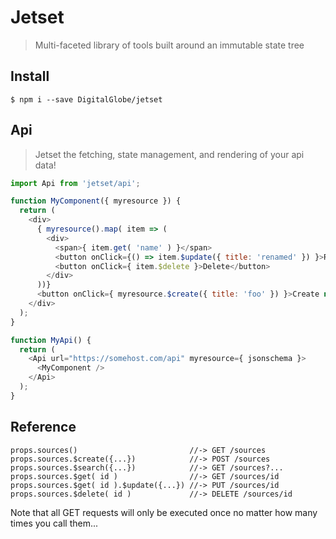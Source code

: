 # Jetset
> Multi-faceted library of tools built around an immutable state tree

## Install

```
$ npm i --save DigitalGlobe/jetset
```

## Api
> Jetset the fetching, state management, and rendering of your api data!

```javascript
import Api from 'jetset/api';

function MyComponent({ myresource }) {
  return (
    <div>
      { myresource().map( item => (
        <div>
          <span>{ item.get( 'name' ) }</span>
          <button onClick={() => item.$update({ title: 'renamed' }) }>Rename</button>
          <button onClick={ item.$delete }>Delete</button>
        </div>
      ))}
      <button onClick={ myresource.$create({ title: 'foo' }) }>Create new item</button>
    </div>
  );
}

function MyApi() {
  return (
    <Api url="https://somehost.com/api" myresource={ jsonschema }>
      <MyComponent />
    </Api>
  );
}
```

## Reference
```
props.sources()                         //-> GET /sources 
props.sources.$create({...})            //-> POST /sources
props.sources.$search({...})            //-> GET /sources?...
props.sources.$get( id )                //-> GET /sources/id
props.sources.$get( id ).$update({...}) //-> PUT /sources/id
props.sources.$delete( id )             //-> DELETE /sources/id
```
Note that all GET requests will only be executed once no matter how many times
you call them... 
